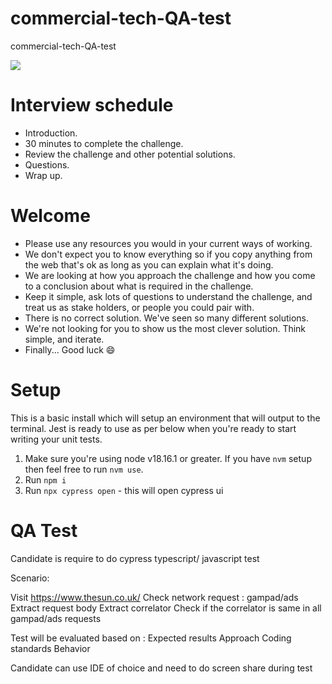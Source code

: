 # commercial-tech-QA-test
commercial-tech-QA-test

![](./src/invader.svg)

# Interview schedule

* Introduction.
* 30 minutes to complete the challenge.
* Review the challenge and other potential solutions.
* Questions.
* Wrap up.

# Welcome

* Please use any resources you would in your current ways of working.
* We don't expect you to know everything so if you copy anything from the web that's ok as long as you can explain what it's doing.
* We are looking at how you approach the challenge and how you come to a conclusion about what is required in the challenge. 
* Keep it simple, ask lots of questions to understand the challenge, and treat us as stake holders, or people you could pair with.
* There is no correct solution. We've seen so many different solutions.
* We're not looking for you to show us the most clever solution. Think simple, and iterate.
* Finally... Good luck 😄

# Setup

This is a basic install which will setup an environment that will output to the terminal. Jest is ready to use as per below when you're ready to start writing your unit tests.

1. Make sure you're using node v18.16.1 or greater. If you have `nvm` setup then feel free to run `nvm use`.
2. Run `npm i`
3. Run `npx cypress open` - this will open cypress ui


# QA Test


Candidate is require to do cypress  typescript/ javascript  test 

Scenario:

Visit https://www.thesun.co.uk/
Check network request :  gampad/ads
Extract request body 
Extract  correlator
Check if the correlator  is same in  all  gampad/ads  requests

Test will be evaluated based on :
Expected results
Approach
Coding standards
Behavior

Candidate can use IDE of choice and need to do screen share  during test 